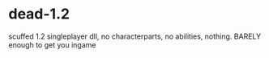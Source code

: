 # dead-1.2
scuffed 1.2 singleplayer dll, no characterparts, no abilities, nothing. BARELY enough to get you ingame
